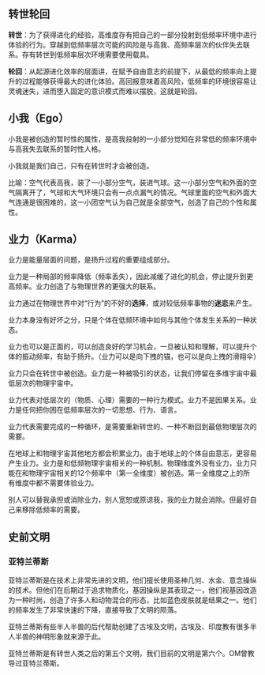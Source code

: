 ## 转世轮回

**转世**：为了获得进化的经验，高维度存有把自己的一部分投射到低频率环境中进行体验的行为。穿越到低频率层次可能的风险是与高我、高频率层次的伙伴失去联系。存有转世到低频率层次环境需要使用载具。

**轮回**：从起源进化效率的层面讲，在赋予自由意志的前提下，从最低的频率向上提升的过程能够获得最大的进化体验。高回报意味着高风险，低频率的环境很容易让灵魂迷失，进而堕入固定的意识模式而难以摆脱，这就是轮回。 

## 小我（Ego）

小我是被创造的暂时性的属性，是高我投射的一小部分觉知在非常低的频率环境中与高我失去联系的暂时性人格。

小我就是我们自己，只有在转世时才会被创造。

比喻：空气代表高我，装了一小部分空气，装进气球。这一小部分空气和外面的空气隔离开了，气球和大气环境只会有一点点漏气的情况。气球里面的空气和外面大气连通是很困难的，这一小团空气认为自己就是全部空气，创造了自己的个性和属性。

## 业力（Karma）

业力是能量层面的问题，是扬升过程的重要组成部分。

业力是一种局部的频率降低（频率丢失），因此减缓了进化的机会，停止提升到更高频率。业力创造了与物理世界的更强大的联系。

业力通过在物理世界中对“行为”的不好的**选择**，或对较低频率事物的**迷恋**来产生。

业力本身没有好坏之分，只是个体在低频环境中如何与其他个体发生关系的一种状态。

业力也可以是正面的，可以创造良好的学习机会，一旦被认知和理解，可以提升个体的振动频率，有助于扬升。（业力可以是向下拽的锚，也可以是向上拽的滑翔伞）

业力只会在转世中被创造。业力是一种被吸引的状态，让我们停留在多维宇宙中最低层次的物理宇宙中。

业力代表对低层次的（物质、心理）需要的一种行为模式。业力不是因果关系。业力是任何把你困在低频率层次的一切思想、行为、语言。

业力代表需要完成的一种循环，是需要重新转世的、一种不断回到最低物理层次的需要。

在地球上和物理宇宙其他地方都会积累业力。由于地球上的个体自由意志，更容易产生业力。业力是和低频物理宇宙相关的一种机制。物理维度外没有业力，业力只能在和物理宇宙相关的12个频率中（第一全维度）被创造。第一全维度之上的所有维度中都不需要体验业力。

别人可以替我承担或消除业力，别人宽恕或原谅我，我的业力就会消除。但最好自己来移除低频率的需要。

## 史前文明

### 亚特兰蒂斯

亚特兰蒂斯是在技术上非常先进的文明，他们擅长使用圣神几何、水金、意念操纵的技术。但他们在后期过于追求物质化，基因操纵是其表现之一，他们视基因改造为一种时尚，创造了许多人和动物混合的形态，比如蓝色皮肤就是结果之一。他们的频率发生了非常快速的下降，直接导致了文明的陨落。

亚特兰蒂斯有些半人半兽的后代帮助创建了古埃及文明，古埃及、印度教有很多半人半兽的神明形象就来源于此。

亚特兰蒂斯是有转世人类之后的第五个文明，我们目前的文明是第六个。OM曾教导过亚特兰蒂斯。